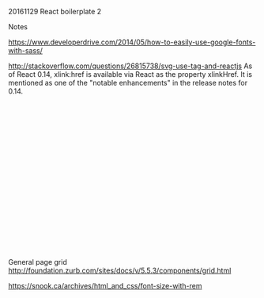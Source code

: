 
20161129
React boilerplate 2


Notes

https://www.developerdrive.com/2014/05/how-to-easily-use-google-fonts-with-sass/


http://stackoverflow.com/questions/26815738/svg-use-tag-and-reactjs
As of React 0.14, xlink:href is available via React as the property xlinkHref. It is mentioned as one of the "notable enhancements" in the release notes for 0.14.

<!-- REACT JSX: -->
<svg>
  <use xlinkHref='/svg/svg-sprite#my-icon' />
</svg>

<!-- RENDERS AS: -->
<svg>
  <use xlink:href="/svg/svg-sprite#my-icon"></use>
</svg>


General page grid
http://foundation.zurb.com/sites/docs/v/5.5.3/components/grid.html


https://snook.ca/archives/html_and_css/font-size-with-rem

